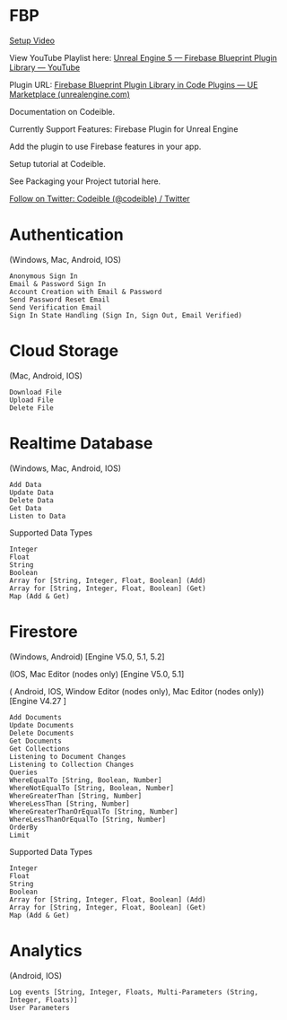 # FBP

[Setup Video](https://www.youtube.com/watch?v=CH0p2kNH99s)

View YouTube Playlist here: [Unreal Engine 5 — Firebase Blueprint Plugin Library — YouTube](https://www.youtube.com/playlist?list=PLfamdLYuDv-Kx7ueWqTnePBW0xS8nvnpG)

Plugin URL: [Firebase Blueprint Plugin Library in Code Plugins — UE Marketplace (unrealengine.com)](https://www.unrealengine.com/marketplace/en-US/product/firebase-blueprint-plugin-library)

Documentation on Codeible.

Currently Support Features:
Firebase Plugin for Unreal Engine

Add the plugin to use Firebase features in your app.

Setup tutorial at Codeible.

See Packaging your Project tutorial here.

[Follow on Twitter: Codeible (@codeible) / Twitter](https://twitter.com/KingWaiMark)


# Authentication
(Windows, Mac, Android, IOS)

    Anonymous Sign In
    Email & Password Sign In
    Account Creation with Email & Password
    Send Password Reset Email
    Send Verification Email
    Sign In State Handling (Sign In, Sign Out, Email Verified)

# Cloud Storage
(Mac, Android, IOS)

    Download File
    Upload File
    Delete File

# Realtime Database
(Windows, Mac, Android, IOS)

    Add Data
    Update Data
    Delete Data
    Get Data
    Listen to Data

Supported Data Types

    Integer
    Float
    String
    Boolean
    Array for [String, Integer, Float, Boolean] (Add)
    Array for [String, Integer, Float, Boolean] (Get)
    Map (Add & Get)

# Firestore
(Windows, Android)
[Engine V5.0, 5.1, 5.2]

(IOS, Mac Editor (nodes only)
[Engine V5.0, 5.1]

( Android, IOS, Window Editor (nodes only), Mac Editor (nodes only))
[Engine V4.27 ]

    Add Documents
    Update Documents
    Delete Documents
    Get Documents
    Get Collections
    Listening to Document Changes
    Listening to Collection Changes
    Queries
    WhereEqualTo [String, Boolean, Number]
    WhereNotEqualTo [String, Boolean, Number]
    WhereGreaterThan [String, Number]
    WhereLessThan [String, Number]
    WhereGreaterThanOrEqualTo [String, Number]
    WhereLessThanOrEqualTo [String, Number]
    OrderBy
    Limit

Supported Data Types

    Integer
    Float
    String
    Boolean
    Array for [String, Integer, Float, Boolean] (Add)
    Array for [String, Integer, Float, Boolean] (Get)
    Map (Add & Get)

# Analytics
(Android, IOS)

    Log events [String, Integer, Floats, Multi-Parameters (String, Integer, Floats)]
    User Parameters